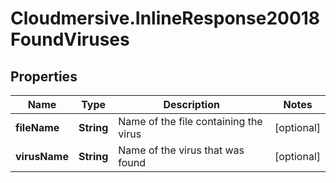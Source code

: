 # Cloudmersive.InlineResponse20018FoundViruses

## Properties
Name | Type | Description | Notes
------------ | ------------- | ------------- | -------------
**fileName** | **String** | Name of the file containing the virus | [optional] 
**virusName** | **String** | Name of the virus that was found | [optional] 


